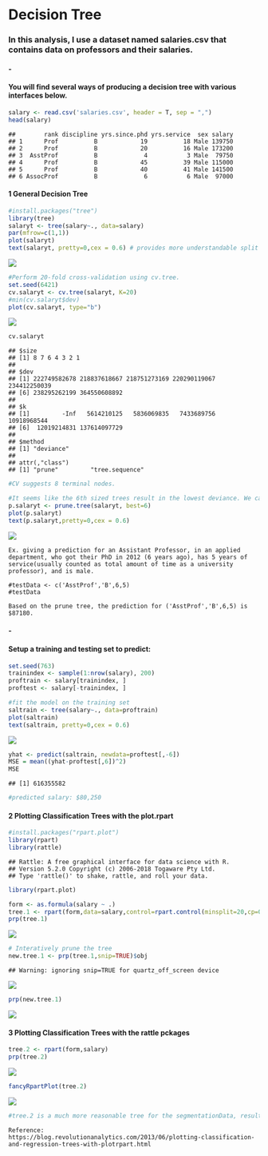 Decision Tree
================

### In this analysis, I use a dataset named salaries.csv that contains data on professors and their salaries.

#### \-

#### You will find several ways of producing a decision tree with various interfaces below.

``` r
salary <- read.csv('salaries.csv', header = T, sep = ",")
head(salary)
```

    ##        rank discipline yrs.since.phd yrs.service  sex salary
    ## 1      Prof          B            19          18 Male 139750
    ## 2      Prof          B            20          16 Male 173200
    ## 3  AsstProf          B             4           3 Male  79750
    ## 4      Prof          B            45          39 Male 115000
    ## 5      Prof          B            40          41 Male 141500
    ## 6 AssocProf          B             6           6 Male  97000

#### 1 General Decision Tree

``` r
#install.packages("tree")
library(tree)
salaryt <- tree(salary~., data=salary)
par(mfrow=c(1,1))
plot(salaryt)
text(salaryt, pretty=0,cex = 0.6) # provides more understandable split labelling for the following steps.
```

![](Decision_Tree_files/figure-gfm/unnamed-chunk-2-1.png)<!-- -->

``` r
#Perform 20-fold cross-validation using cv.tree.
set.seed(6421)
cv.salaryt <- cv.tree(salaryt, K=20)
#min(cv.salaryt$dev)
plot(cv.salaryt, type="b")
```

![](Decision_Tree_files/figure-gfm/unnamed-chunk-2-2.png)<!-- -->

``` r
cv.salaryt 
```

    ## $size
    ## [1] 8 7 6 4 3 2 1
    ## 
    ## $dev
    ## [1] 222749582678 218837618667 218751273169 220290119067 234412250039
    ## [6] 238295262199 364550608892
    ## 
    ## $k
    ## [1]         -Inf   5614210125   5836069835   7433689756  10918968544
    ## [6]  12019214831 137614097729
    ## 
    ## $method
    ## [1] "deviance"
    ## 
    ## attr(,"class")
    ## [1] "prune"         "tree.sequence"

``` r
#CV suggests 8 terminal nodes.

#It seems like the 6th sized trees result in the lowest deviance. We can then prune the tree.
p.salaryt <- prune.tree(salaryt, best=6)
plot(p.salaryt)
text(p.salaryt,pretty=0,cex = 0.6)
```

![](Decision_Tree_files/figure-gfm/unnamed-chunk-2-3.png)<!-- -->

    Ex. giving a prediction for an Assistant Professor, in an applied department, who got their PhD in 2012 (6 years ago), has 5 years of service(usually counted as total amount of time as a university professor), and is male.
    
    #testData <- c('AsstProf','B',6,5)
    #testData
    
    Based on the prune tree, the prediction for ('AsstProf','B',6,5) is $87180.

#### \-

#### Setup a training and testing set to predict:

``` r
set.seed(763)
trainindex <- sample(1:nrow(salary), 200)
proftrain <- salary[trainindex, ]
proftest <- salary[-trainindex, ]

#fit the model on the training set
saltrain <- tree(salary~., data=proftrain)
plot(saltrain)
text(saltrain, pretty=0,cex = 0.6)
```

![](Decision_Tree_files/figure-gfm/unnamed-chunk-3-1.png)<!-- -->

``` r
yhat <- predict(saltrain, newdata=proftest[,-6])
MSE = mean((yhat-proftest[,6])^2)
MSE
```

    ## [1] 616355582

``` r
#predicted salary: $80,250
```

#### 2 Plotting Classification Trees with the plot.rpart

``` r
#install.packages("rpart.plot")
library(rpart)                     
library(rattle) 
```

    ## Rattle: A free graphical interface for data science with R.
    ## Version 5.2.0 Copyright (c) 2006-2018 Togaware Pty Ltd.
    ## Type 'rattle()' to shake, rattle, and roll your data.

``` r
library(rpart.plot)

form <- as.formula(salary ~ .)
tree.1 <- rpart(form,data=salary,control=rpart.control(minsplit=20,cp=0))
prp(tree.1)             
```

![](Decision_Tree_files/figure-gfm/unnamed-chunk-4-1.png)<!-- -->

``` r
# Interatively prune the tree
new.tree.1 <- prp(tree.1,snip=TRUE)$obj 
```

    ## Warning: ignoring snip=TRUE for quartz_off_screen device

![](Decision_Tree_files/figure-gfm/unnamed-chunk-4-2.png)<!-- -->

``` r
prp(new.tree.1)
```

![](Decision_Tree_files/figure-gfm/unnamed-chunk-4-3.png)<!-- -->

#### 3 Plotting Classification Trees with the rattle pckages

``` r
tree.2 <- rpart(form,salary)            
prp(tree.2)                                  
```

![](Decision_Tree_files/figure-gfm/unnamed-chunk-5-1.png)<!-- -->

``` r
fancyRpartPlot(tree.2)  
```

![](Decision_Tree_files/figure-gfm/unnamed-chunk-5-2.png)<!-- -->

``` r
#tree.2 is a much more reasonable tree for the segmentationData, results from just accepting the rpart() deaults.This tree is plotted with prp() using the default settings and in the next line, the tree is plotted using the fancyRpartPlot() function from the rattle package.
```

    Reference: 
    https://blog.revolutionanalytics.com/2013/06/plotting-classification-and-regression-trees-with-plotrpart.html
